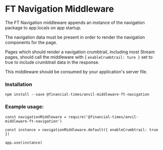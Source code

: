 # FT Navigation Middleware

The FT Navigation middleware appends an instance of the navigation package to app.locals on app startup.

The navigation data must be present in order to render the navigation components for the page.

Pages which should render a navigation crumbtrail, including most Stream pages, should call the middleware with { `enableCrumbtrail: ture }` set to true to include crumbtrail data in the response.

This middleware should be consumed by your application's server file.


### Installation
```
npm install --save @financial-times/anvil-middleware-ft-navigation
```


### Example usage:
```
const navigationMiddleware = require('@financial-times/anvil-middleware-ft-navigation')

const instance = navigationMiddleware.default({ enableCrumbtrail: true })

app.use(instance)
```
